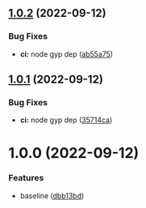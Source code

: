 ## [1.0.2](https://github.com/Savid/status-collector/compare/v1.0.1...v1.0.2) (2022-09-12)


### Bug Fixes

* **ci:** node gyp dep ([ab55a75](https://github.com/Savid/status-collector/commit/ab55a757e52a6549f3a5e1fa6761dcc8de3163d9))

## [1.0.1](https://github.com/Savid/status-collector/compare/v1.0.0...v1.0.1) (2022-09-12)


### Bug Fixes

* **ci:** node gyp dep ([35714ca](https://github.com/Savid/status-collector/commit/35714caff0174bbb3889f291ac0567c90725500d))

# 1.0.0 (2022-09-12)


### Features

* baseline ([dbb13bd](https://github.com/Savid/status-collector/commit/dbb13bddb020307d5b0e97c6c132b6c46a75b6ab))
